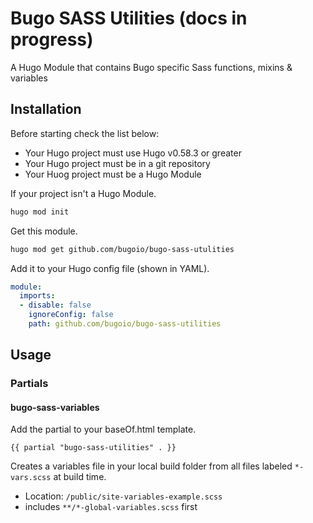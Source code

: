 # Bugo SASS Utilities (docs in progress)

A Hugo Module that contains Bugo specific Sass functions, mixins &amp; variables

## Installation

Before starting check the list below:

* Your Hugo project must use Hugo v0.58.3 or greater
* Your Hugo project must be in a git repository
* Your Huog project must be a Hugo Module

If your project isn't a Hugo Module.
```BASH
hugo mod init
```

Get this module.
```BASH
hugo mod get github.com/bugoio/bugo-sass-utulities
```

Add it to your Hugo config file (shown in YAML).
```YAML
module:
  imports:
  - disable: false
    ignoreConfig: false
    path: github.com/bugoio/bugo-sass-utilities
```

## Usage

### Partials

#### bugo-sass-variables

Add the partial to your baseOf.html template.
```
{{ partial "bugo-sass-utilities" . }}
```

Creates a variables file in your local build folder from all files labeled ```*-vars.scss``` at build time.

* Location: ```/public/site-variables-example.scss```
* includes ```**/*-global-variables.scss``` first
